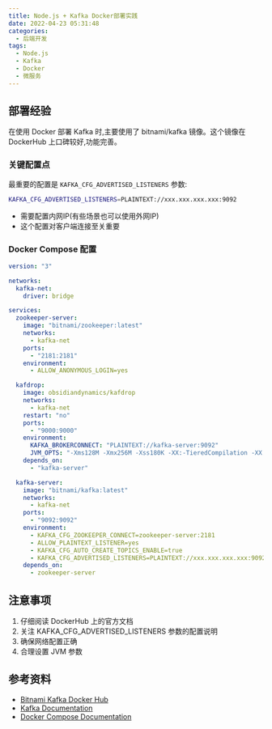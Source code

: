 ```yaml
---
title: Node.js + Kafka Docker部署实践
date: 2022-04-23 05:31:48
categories:
  - 后端开发
tags:
  - Node.js
  - Kafka
  - Docker
  - 微服务
---
```


## 部署经验

在使用 Docker 部署 Kafka 时,主要使用了 bitnami/kafka 镜像。这个镜像在 DockerHub 上口碑较好,功能完善。

### 关键配置点

最重要的配置是 `KAFKA_CFG_ADVERTISED_LISTENERS` 参数:
```bash
KAFKA_CFG_ADVERTISED_LISTENERS=PLAINTEXT://xxx.xxx.xxx.xxx:9092
```

- 需要配置内网IP(有些场景也可以使用外网IP)
- 这个配置对客户端连接至关重要

### Docker Compose 配置

```yaml
version: "3"

networks:
  kafka-net:
    driver: bridge

services:
  zookeeper-server:
    image: "bitnami/zookeeper:latest"
    networks:
      - kafka-net
    ports:
      - "2181:2181"
    environment:
      - ALLOW_ANONYMOUS_LOGIN=yes

  kafdrop:
    image: obsidiandynamics/kafdrop
    networks:
      - kafka-net
    restart: "no"
    ports:
      - "9000:9000"
    environment:
      KAFKA_BROKERCONNECT: "PLAINTEXT://kafka-server:9092"
      JVM_OPTS: "-Xms128M -Xmx256M -Xss180K -XX:-TieredCompilation -XX:+UseStringDeduplication -noverify"
    depends_on:
      - "kafka-server"

  kafka-server:
    image: "bitnami/kafka:latest"
    networks:
      - kafka-net
    ports:
      - "9092:9092"
    environment:
      - KAFKA_CFG_ZOOKEEPER_CONNECT=zookeeper-server:2181
      - ALLOW_PLAINTEXT_LISTENER=yes
      - KAFKA_CFG_AUTO_CREATE_TOPICS_ENABLE=true
      - KAFKA_CFG_ADVERTISED_LISTENERS=PLAINTEXT://xxx.xxx.xxx.xxx:9092
    depends_on:
      - zookeeper-server
```

## 注意事项

1. 仔细阅读 DockerHub 上的官方文档
2. 关注 KAFKA_CFG_ADVERTISED_LISTENERS 参数的配置说明
3. 确保网络配置正确
4. 合理设置 JVM 参数

## 参考资料
- [Bitnami Kafka Docker Hub](https://hub.docker.com/r/bitnami/kafka)
- [Kafka Documentation](https://kafka.apache.org/documentation/)
- [Docker Compose Documentation](https://docs.docker.com/compose/)
